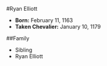 #Ryan Elliott

* **Born:** February 11, 1163
* **Taken Chevalier:**  January 10, 1179

##Family
* Sibling
 * Ryan Elliott